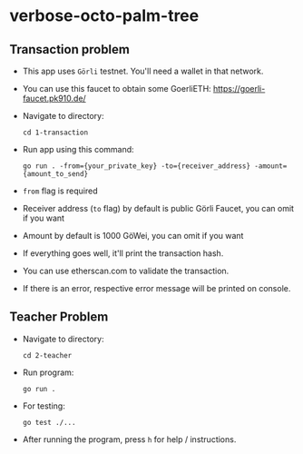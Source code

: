 # verbose-octo-palm-tree

## Transaction problem

- This app uses `Görli` testnet. You'll need a wallet in that network.

- You can use this faucet to obtain some GoerliETH: https://goerli-faucet.pk910.de/

- Navigate to directory:

  `cd 1-transaction`

- Run app using this command:

  `go run . -from={your_private_key} -to={receiver_address} -amount={amount_to_send}`

- `from` flag is required
- Receiver address (`to` flag) by default is public Görli Faucet, you can omit if you want
- Amount by default is 1000 GöWei, you can omit if you want
- If everything goes well, it'll print the transaction hash.
- You can use etherscan.com to validate the transaction.
- If there is an error, respective error message will be printed on console.

## Teacher Problem

- Navigate to directory:

  `cd 2-teacher`

- Run program:

  `go run .`

- For testing:

  `go test ./...`

- After running the program, press `h` for help / instructions.
